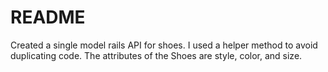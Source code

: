 # README

Created a single model rails API for shoes. I used a helper method to avoid duplicating code. The attributes of the Shoes are style, color, and size. 